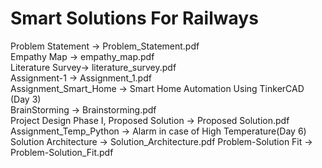 # Smart Solutions For Railways
Problem Statement -> Problem_Statement.pdf<br/>
Empathy Map -> empathy_map.pdf<br/>
Literature Survey-> literature_survey.pdf<br/>
Assignment-1 -> Assignment_1.pdf<br/>
Assignment_Smart_Home -> Smart Home Automation Using TinkerCAD (Day 3) <br/>
BrainStorming -> Brainstorming.pdf <br/>
Project Design Phase I, Proposed Solution -> Proposed Solution.pdf <br/>
Assignment_Temp_Python -> Alarm in case of High Temperature(Day 6) <br/>
Solution Architecture -> Solution_Architecture.pdf
Problem-Solution Fit -> Problem-Solution_Fit.pdf
